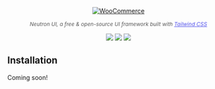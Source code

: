 <p align="center"><a href="https://woocommerce.com/"><img src="https://firebasestorage.googleapis.com/v0/b/getneutron-2020.appspot.com/o/Sidebar-brandmark-Black.svg?alt=media&token=d22d814a-6096-4f2c-8667-35d0055f7df3" alt="WooCommerce"></a></p>
<p align="center" style="font-style: italic;color:rgba(0,0,0,.65);font-size: 12px !important;">
Neutron UI, a free & open-source UI framework built with <a style="color:#5353EC;" href="https://tailwindcss.com/">Tailwind CSS</a>
</p>
<p align="center">
    <img src="https://img.shields.io/badge/license-GPL-green" />
    <img src="https://img.shields.io/badge/coverage-0%25-red" />
    <img src="https://img.shields.io/badge/alpha-0.1.0-orange" />
</p>

## Installation
Coming soon!